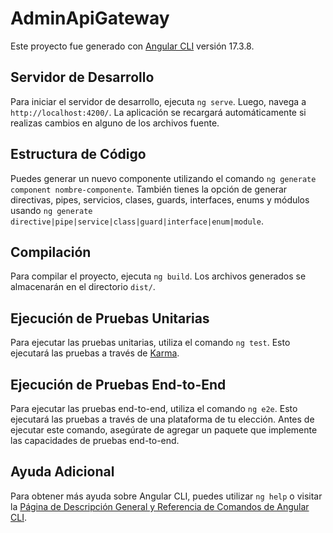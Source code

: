 # AdminApiGateway

Este proyecto fue generado con [Angular CLI](https://github.com/angular/angular-cli) versión 17.3.8.

## Servidor de Desarrollo

Para iniciar el servidor de desarrollo, ejecuta `ng serve`. Luego, navega a `http://localhost:4200/`. La aplicación se recargará automáticamente si realizas cambios en alguno de los archivos fuente.

## Estructura de Código

Puedes generar un nuevo componente utilizando el comando `ng generate component nombre-componente`. También tienes la opción de generar directivas, pipes, servicios, clases, guards, interfaces, enums y módulos usando `ng generate directive|pipe|service|class|guard|interface|enum|module`.

## Compilación

Para compilar el proyecto, ejecuta `ng build`. Los archivos generados se almacenarán en el directorio `dist/`.

## Ejecución de Pruebas Unitarias

Para ejecutar las pruebas unitarias, utiliza el comando `ng test`. Esto ejecutará las pruebas a través de [Karma](https://karma-runner.github.io).

## Ejecución de Pruebas End-to-End

Para ejecutar las pruebas end-to-end, utiliza el comando `ng e2e`. Esto ejecutará las pruebas a través de una plataforma de tu elección. Antes de ejecutar este comando, asegúrate de agregar un paquete que implemente las capacidades de pruebas end-to-end.

## Ayuda Adicional

Para obtener más ayuda sobre Angular CLI, puedes utilizar `ng help` o visitar la [Página de Descripción General y Referencia de Comandos de Angular CLI](https://angular.io/cli).
